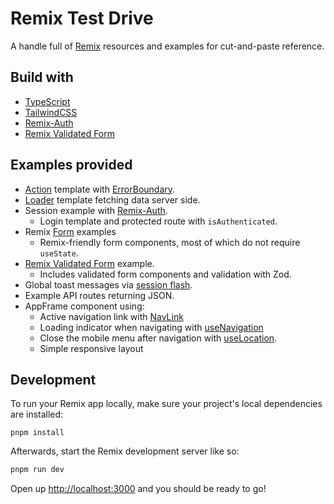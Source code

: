 # Remix Test Drive

A handle full of [Remix](https://remix.run/docs) resources and examples for cut-and-paste reference.

## Build with

- [TypeScript](https://www.typescriptlang.org/)
- [TailwindCSS](https://tailwindcss.com/)
- [Remix-Auth](https://github.com/sergiodxa/remix-auth)
- [Remix Validated Form](https://github.com/sergiodxa/remix-auth-form)

## Examples provided

- [Action](https://remix.run/docs/en/v1/hooks/use-action-data) template with [ErrorBoundary](https://remix.run/docs/en/1.14.1/route/error-boundary).
- [Loader](https://remix.run/docs/en/main/route/loader) template fetching data server side.
- Session example with [Remix-Auth](https://github.com/sergiodxa/remix-auth).
  - Login template and protected route with `isAuthenticated`.
- Remix [Form](https://remix.run/docs/en/main/components/form) examples
  - Remix-friendly form components, most of which do not require `useState`.
- [Remix Validated Form](https://github.com/sergiodxa/remix-auth-form) example.
  - Includes validated form components and validation with Zod.
- Global toast messages via [session flash](https://remix.run/docs/en/v1/utils/sessions#sessionflashkey-value).
- Example API routes returning JSON.
- AppFrame component using:
  - Active navigation link with [NavLink](https://remix.run/docs/en/1.14.1/components/nav-link)
  - Loading indicator when navigating with [useNavigation](https://remix.run/docs/en/1.14.1/hooks/use-transition)
  - Close the mobile menu after navigation with [useLocation](https://remix.run/docs/en/1.14.1/other-api/react-router).
  - Simple responsive layout

## Development

To run your Remix app locally, make sure your project's local dependencies are installed:

```**sh**
pnpm install
```

Afterwards, start the Remix development server like so:

```sh
pnpm run dev
```

Open up [http://localhost:3000](http://localhost:3000) and you should be ready to go!
